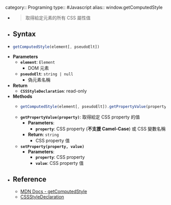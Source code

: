 category:: Programing
type:: #Javascript
alias:: window.getComputedStyle

- > 取得給定元素的所有 CSS 屬性值
- ## Syntax
- ```javascript
  getComputedStyle(element[, pseudoElt])
  ```
- **Parameters**
	- **`element`**: `Element`
		- DOM 元素
	- **`pseudoElt`**: `string | null`
		- 偽元素名稱
- **Return**
	- **`CSSStyleDeclaration`**: <span class="badge">read-only</span>
- **Methods**
	- ```javascript
	  getComputedStyle(element[, pseudoElt]).getPropertyValue(property)
	  ```
	- **`getPropertyValue(property)`**: 取得給定 CSS  property 的值
		- **Parameters**:
			- **`property`**: CSS  property (**不支援 Camel-Case**) 或 CSS 變數名稱
		- **Return**: `string`
			- CSS  property 值
	- **`setProperty(property, value)`**
		- **Parameters**:
			- **`property`**: CSS  property
			- **`value`**: CSS  property 值
- ## Reference
	- [MDN Docs - getComputedStyle](https://developer.mozilla.org/zh-TW/docs/Web/API/Window/getComputedStyle)
	- [CSSStyleDeclaration](https://developer.mozilla.org/en-US/docs/Web/API/CSSStyleDeclaration)